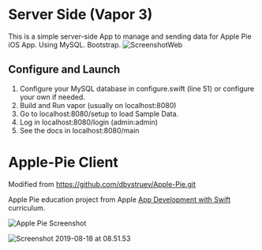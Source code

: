 # Server Side (Vapor 3)

This is a simple server-side App to manage and sending data for Apple Pie iOS App. Using MySQL. Bootstrap.
![ScreenshotWeb](https://github.com/smokeMMA/Apple-Pie-Client-Server-/blob/master/ScreenshotWeb.png)

## Configure and Launch

1. Configure your MySQL database in configure.swift (line 51) or configure your own if needed.
2. Build and Run vapor (usually on localhost:8080)
3. Go to localhost:8080/setup to load Sample Data. 
4. Log in localhost:8080/login (admin:admin)
5. See the docs in localhost:8080/main


# Apple-Pie Client 
Modified from https://github.com/dbystruev/Apple-Pie.git

Apple Pie education project from Apple [App Development with Swift](https://itunes.apple.com/ru/book/app-development-with-swift/id1219117996?l=en&mt=11) curriculum.

![Apple Pie Screenshot](https://github.com/dbystruev/Apple-Pie/blob/master/Apple%20Pie/Apple%20Pie%20Screenshot.png?raw=true)

![Screenshot 2019-08-18 at 08.51.53](https://github.com/smokeMMA/Apple-Pie-Client-Server-/blob/master/Screenshot%202019-08-18%20at%2008.51.53.png?raw=true)

